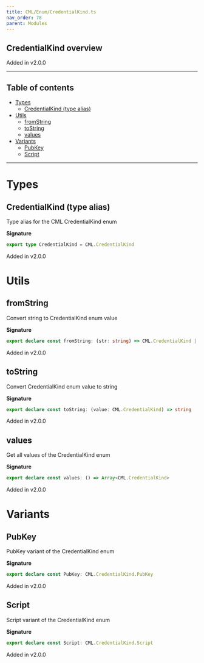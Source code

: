 ```yaml
---
title: CML/Enum/CredentialKind.ts
nav_order: 78
parent: Modules
---
```


## CredentialKind overview

Added in v2.0.0

---

<h2 class="text-delta">Table of contents</h2>

- [Types](#types)
  - [CredentialKind (type alias)](#credentialkind-type-alias)
- [Utils](#utils)
  - [fromString](#fromstring)
  - [toString](#tostring)
  - [values](#values)
- [Variants](#variants)
  - [PubKey](#pubkey)
  - [Script](#script)

---

# Types

## CredentialKind (type alias)

Type alias for the CML CredentialKind enum

**Signature**

```ts
export type CredentialKind = CML.CredentialKind
```

Added in v2.0.0

# Utils

## fromString

Convert string to CredentialKind enum value

**Signature**

```ts
export declare const fromString: (str: string) => CML.CredentialKind | undefined
```

Added in v2.0.0

## toString

Convert CredentialKind enum value to string

**Signature**

```ts
export declare const toString: (value: CML.CredentialKind) => string
```

Added in v2.0.0

## values

Get all values of the CredentialKind enum

**Signature**

```ts
export declare const values: () => Array<CML.CredentialKind>
```

Added in v2.0.0

# Variants

## PubKey

PubKey variant of the CredentialKind enum

**Signature**

```ts
export declare const PubKey: CML.CredentialKind.PubKey
```

Added in v2.0.0

## Script

Script variant of the CredentialKind enum

**Signature**

```ts
export declare const Script: CML.CredentialKind.Script
```

Added in v2.0.0
